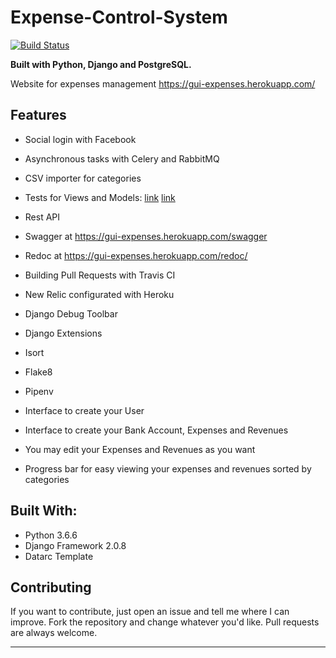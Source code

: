 # Expense-Control-System
[![Build Status](https://travis-ci.com/Guilehm/expense-control-system.svg?branch=master)](https://travis-ci.com/Guilehm/Expense-Control-System)

**Built with Python, Django and PostgreSQL.**

Website for expenses management
https://gui-expenses.herokuapp.com/


## Features

* Social login with Facebook
* Asynchronous tasks with Celery and RabbitMQ
* CSV importer for categories
* Tests for Views and Models: [link](https://github.com/Guilehm/Expense-Control-System/blob/master/bank/tests.py)
[link](https://github.com/Guilehm/Expense-Control-System/blob/master/core/tests.py)
* Rest API
* Swagger at https://gui-expenses.herokuapp.com/swagger
* Redoc at https://gui-expenses.herokuapp.com/redoc/
* Building Pull Requests with Travis CI
* New Relic configurated with Heroku
* Django Debug Toolbar
* Django Extensions
* Isort
* Flake8
* Pipenv

* Interface to create your User
* Interface to create your Bank Account, Expenses and Revenues
* You may edit your Expenses and Revenues as you want
* Progress bar for easy viewing your expenses and revenues sorted by categories

## Built With:

* Python 3.6.6
* Django Framework 2.0.8
* Datarc Template

## Contributing

If you want to contribute, just open an issue and tell me where I can improve.
Fork the repository and change whatever you'd like.
Pull requests are always welcome.

--------------------------------------------------------------------------------------------
